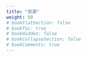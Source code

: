 ```yaml
---
title: "资源"
weight: 50
# bookFlatSection: false
# bookToc: true
# bookHidden: false
# bookCollapseSection: false
# bookComments: true
---
```

